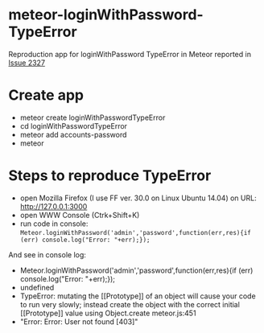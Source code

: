 meteor-loginWithPassword-TypeError
==================================

Reproduction app for loginWithPassword TypeError in Meteor reported in [Issue 2327 ](https://github.com/meteor/meteor/issues/2327)


Create app
==========

* meteor create loginWithPasswordTypeError
* cd loginWithPasswordTypeError
* meteor add accounts-password
* meteor


Steps to reproduce TypeError
============================

* open Mozilla Firefox (I use FF ver. 30.0 on Linux Ubuntu 14.04) on URL: http://127.0.0.1:3000
* open WWW Console (Ctrk+Shift+K)
* run code in console: `Meteor.loginWithPassword('admin','password',function(err,res){if (err) console.log("Error: "+err);});`

And see in console log:

- Meteor.loginWithPassword('admin','password',function(err,res){if (err) console.log("Error: "+err);});
- undefined
- TypeError: mutating the [[Prototype]] of an object will cause your code to run very slowly; instead create the object with the correct initial [[Prototype]] value using Object.create meteor.js:451
- "Error: Error: User not found [403]"
